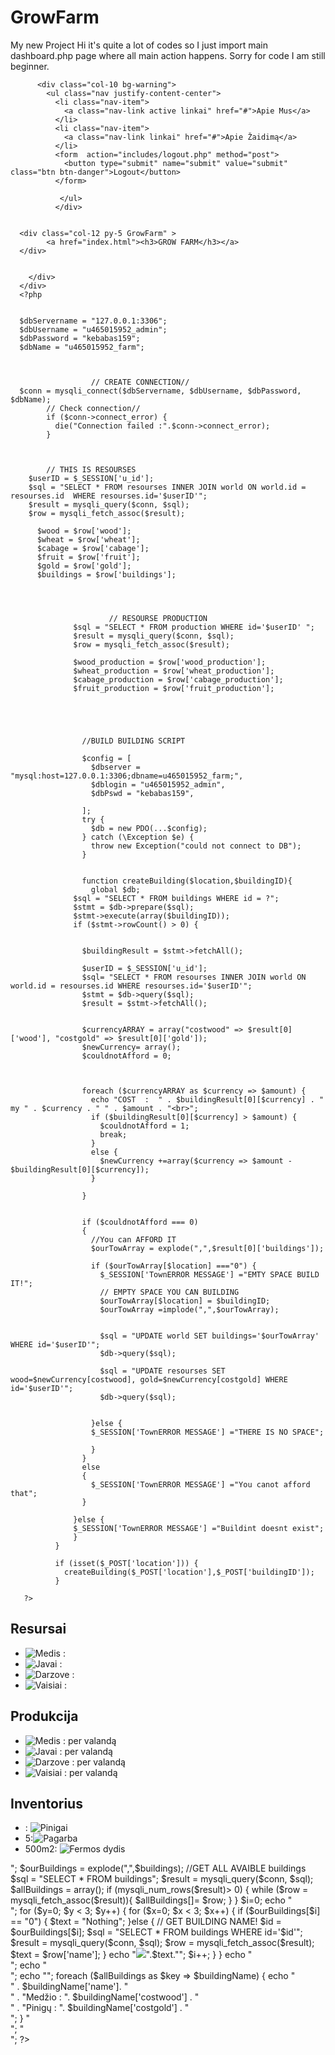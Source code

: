 # GrowFarm
My new Project
Hi it's quite a lot of codes so I just import main dashboard.php page where all main action happens. Sorry for code I am still beginner.



          <div class="col-10 bg-warning">
            <ul class="nav justify-content-center">
              <li class="nav-item">
                <a class="nav-link active linkai" href="#">Apie Mus</a>
              </li>
              <li class="nav-item">
                <a class="nav-link linkai" href="#">Apie Žaidimą</a>
              </li>
              <form  action="includes/logout.php" method="post">
                <button type="submit" name="submit" value="submit" class="btn btn-danger">Logout</button>
              </form>

               </ul>
              </div>


      <div class="col-12 py-5 GrowFarm" >
            <a href="index.html"><h3>GROW FARM</h3></a>
      </div>


        </div>
      </div>
      <?php


      $dbServername = "127.0.0.1:3306";
      $dbUsername = "u465015952_admin";
      $dbPassword = "kebabas159";
      $dbName = "u465015952_farm";



                      // CREATE CONNECTION//
      $conn = mysqli_connect($dbServername, $dbUsername, $dbPassword, $dbName);
            // Check connection//
            if ($conn->connect_error) {
              die("Connection failed :".$conn->connect_error);
            }



            // THIS IS RESOURSES
        $userID = $_SESSION['u_id'];
        $sql = "SELECT * FROM resourses INNER JOIN world ON world.id = resourses.id  WHERE resourses.id='$userID'";
        $result = mysqli_query($conn, $sql);
        $row = mysqli_fetch_assoc($result);

          $wood = $row['wood'];
          $wheat = $row['wheat'];
          $cabage = $row['cabage'];
          $fruit = $row['fruit'];
          $gold = $row['gold'];
          $buildings = $row['buildings'];




                          // RESOURSE PRODUCTION
                  $sql = "SELECT * FROM production WHERE id='$userID' ";
                  $result = mysqli_query($conn, $sql);
                  $row = mysqli_fetch_assoc($result);

                  $wood_production = $row['wood_production'];
                  $wheat_production = $row['wheat_production'];
                  $cabage_production = $row['cabage_production'];
                  $fruit_production = $row['fruit_production'];





                    //BUILD BUILDING SCRIPT

                    $config = [
                      $dbserver = "mysql:host=127.0.0.1:3306;dbname=u465015952_farm;",
                      $dblogin = "u465015952_admin",
                      $dbPswd = "kebabas159",

                    ];
                    try {
                      $db = new PDO(...$config);
                    } catch (\Exception $e) {
                      throw new Exception("could not connect to DB");
                    }


                    function createBuilding($location,$buildingID){
                      global $db;
                  $sql = "SELECT * FROM buildings WHERE id = ?";
                  $stmt = $db->prepare($sql);
                  $stmt->execute(array($buildingID));
                  if ($stmt->rowCount() > 0) {


                    $buildingResult = $stmt->fetchAll();

                    $userID = $_SESSION['u_id'];
                    $sql= "SELECT * FROM resourses INNER JOIN world ON world.id = resourses.id WHERE resourses.id='$userID'";
                    $stmt = $db->query($sql);
                    $result = $stmt->fetchAll();


                    $currencyARRAY = array("costwood" => $result[0]['wood'], "costgold" => $result[0]['gold']);
                    $newCurrency= array();
                    $couldnotAfford = 0;



                    foreach ($currencyARRAY as $currency => $amount) {
                      echo "COST  :  " . $buildingResult[0][$currency] . " my " . $currency . " " . $amount . "<br>";
                      if ($buildingResult[0][$currency] > $amount) {
                        $couldnotAfford = 1;
                        break;
                      }
                      else {
                        $newCurrency +=array($currency => $amount - $buildingResult[0][$currency]);
                      }

                    }


                    if ($couldnotAfford === 0)
                    {
                      //You can AFFORD IT
                      $ourTowArray = explode(",",$result[0]['buildings']);

                      if ($ourTowArray[$location] ==="0") {
                        $_SESSION['TownERROR MESSAGE'] ="EMTY SPACE BUILD IT!";
                        // EMPTY SPACE YOU CAN BUILDING
                        $ourTowArray[$location] = $buildingID;
                        $ourTowArray =implode(",",$ourTowArray);


                        $sql = "UPDATE world SET buildings='$ourTowArray' WHERE id='$userID'";
                        $db->query($sql);

                        $sql = "UPDATE resourses SET wood=$newCurrency[costwood], gold=$newCurrency[costgold] WHERE id='$userID'";
                        $db->query($sql);


                      }else {
                      $_SESSION['TownERROR MESSAGE'] ="THERE IS NO SPACE";

                      }
                    }
                    else
                    {
                      $_SESSION['TownERROR MESSAGE'] ="You canot afford that";
                    }

                  }else {
                  $_SESSION['TownERROR MESSAGE'] ="Buildint doesnt exist";
                  }
              }

              if (isset($_POST['location'])) {
                createBuilding($_POST['location'],$_POST['buildingID']);
              }

       ?>






<div class="container-fluid game-menu">
  <div class="row">



 <div class="col-4 text-center">
 <h2>Resursai</h2>
 <ul id="Resusrsai">
   <li class="Resursai-li"><img src="img/wood.png" alt="Medis"> : <?php echo $wood;  ?></li>
   <li class="Resursai-li"><img src="img/wheat.png" alt="Javai"> : <?php echo $wheat; ?></li>
   <li class="Resursai-li"><img src="img/cabbage.png" alt="Darzove"> : <?php echo $cabage; ?></li>
   <li class="Resursai-li"><img src="img/watermelon.png" alt="Vaisiai"> : <?php echo $fruit; ?></li>

 </ul>
  </div>
  <div class="col-4 text-center">
 <h2>Produkcija</h2>
 <ul id="Resusrsai">
   <li class="Resursai-li"><img src="img/wood.png" alt="Medis"> : <?php echo $wood_production; ?> per valandą</li>
   <li class="Resursai-li"><img src="img/wheat.png" alt="Javai"> : <?php echo $wheat_production; ?>per valandą</li>
   <li class="Resursai-li"><img src="img/cabbage.png" alt="Darzove"> : <?php echo $cabage_production; ?>per valandą</li>
   <li class="Resursai-li"><img src="img/watermelon.png" alt="Vaisiai"> : <?php echo $fruit_production; ?>per valandą</li>

 </ul>

 </div>







 <div class="col-4 inventorius text-center">
 <h2>Inventorius</h2>
 <ul id="Resusrsai">
   <li class="Resursai-li"><?php echo $gold; ?>: <img src="img/gold.png" alt="Pinigai"></li>
   <li class="Resursai-li">5:<img src="img/respect.png" alt="Pagarba"></li>
   <li class="Resursai-li">500m2: <img src="img/barn.png" alt="Fermos dydis"></li>


 </ul>
 </div>

</div>
 </div>

 <?php







echo "<div id='townArea'>";

$ourBuildings = explode(",",$buildings);

//GET ALL AVAIBLE buildings


$sql = "SELECT * FROM buildings";
$result = mysqli_query($conn, $sql);
$allBuildings = array();
if (mysqli_num_rows($result)> 0) {
  while ($row = mysqli_fetch_assoc($result)){
    $allBuildings[]= $row;

  }
}



$i=0;
echo "<div class='boxholder'>";
for ($y=0; $y < 3; $y++) {
  for ($x=0; $x < 3; $x++)
  {
    if ($ourBuildings[$i] == "0") {
      $text = "Nothing";
    }else {

      // GET BUILDING NAME!

      $id = $ourBuildings[$i];
      $sql = "SELECT * FROM buildings WHERE id='$id'";
      $result = mysqli_query($conn, $sql);
      $row = mysqli_fetch_assoc($result);

      $text = $row['name'];

    }
    echo "<span id='" . $i ."' class='GridBox'><img src='img/ground.png'>".$text."</span>";
    $i++;
  }

}

echo "</div>";

echo "<div id='buildingOptions'>";
echo "<span id='buildingLocation'></span>";
foreach ($allBuildings as $key => $buildingName) {
  echo "<div id='" . $key ."' class='buildingBox'>" . $buildingName['name']. "<br>" .
    "Medžio : ".  $buildingName['costwood'] . "<br>" .
    "Pinigų : ".  $buildingName['costgold'] .

  "</div>";
}




"</div>";
"<div>";


  ?>
<script>


  $(".GridBox").click(function(event){
    var id = $(this).attr('id');
    $("#buildingLocation").text(id);
    $("#buildingOptions").css('left',event.pageX);
    $("#buildingOptions").css('top',event.pageY);
    $("#buildingOptions").toggle();


  });


$(".buildingBox").click(function(){
  var buildID = $(this).attr('id');
  var locID = $("#buildingLocation").text();
  alert("Wanna buy this?"+ buildID);
  $.post("dashboard.php", {
    location: locID,
    buildingID: buildID
  }).done(function(){
    $("#townArea").load("dashboard.php");

  });



});





</script>
</body>
</html>
